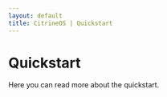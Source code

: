 ```yaml
---
layout: default
title: CitrineOS | Quickstart
---
```

# Quickstart

Here you can read more about the quickstart.
